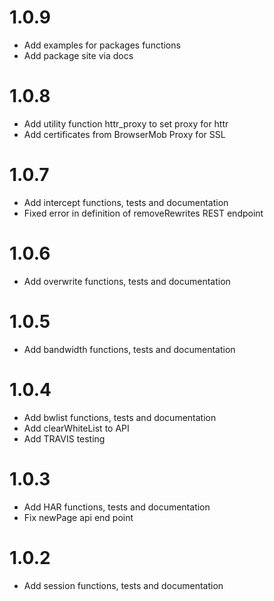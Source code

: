 # 1.0.9
* Add examples for packages functions
* Add package site via docs

# 1.0.8
* Add utility function httr_proxy to set proxy for httr
* Add certificates from BrowserMob Proxy for SSL

# 1.0.7
* Add intercept functions, tests and documentation
* Fixed error in definition of removeRewrites REST endpoint

# 1.0.6
* Add overwrite functions, tests and documentation

# 1.0.5
* Add bandwidth functions, tests and documentation

# 1.0.4
* Add bwlist functions, tests and documentation
* Add clearWhiteList to API
* Add TRAVIS testing

# 1.0.3
* Add HAR functions, tests and documentation
* Fix newPage api end point

# 1.0.2
* Add session functions, tests and documentation
